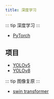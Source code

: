 ```yaml
---
title: 深度学习
---
```


::: tip
深度学习
:::

- [PyTorch](https://pytorch.org/)

## 项目
- [YOLOv5](https://github.com/ultralytics/yolov5)
- [YOLOv8](https://github.com/ultralytics/ultralytics)


::: tip
图像复原
:::

- [swin transformer](https://github.com/microsoft/Swin-Transformer)